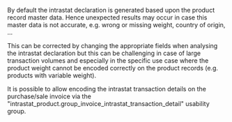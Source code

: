 By default the intrastat declaration is generated based upon the product
record master data. Hence unexpected results may occur in case this
master data is not accurate, e.g. wrong or missing weight, country of
origin, ...

This can be corrected by changing the appropriate fields when analysing
the intrastat declaration but this can be challenging in case of large
transaction volumes and especially in the specific use case where the
product weight cannot be encoded correctly on the product records (e.g.
products with variable weight).

It is possible to allow encoding the intrastat transaction details on
the purchase/sale invoice via the
"intrastat_product.group_invoice_intrastat_transaction_detail" usability
group.
